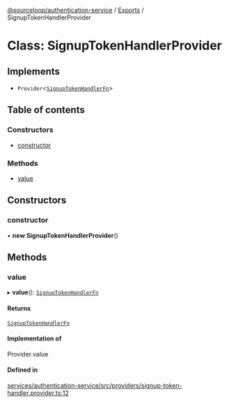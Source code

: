 [@sourceloop/authentication-service](../README.md) / [Exports](../modules.md) / SignupTokenHandlerProvider

# Class: SignupTokenHandlerProvider

## Implements

- `Provider`<[`SignupTokenHandlerFn`](../modules.md#signuptokenhandlerfn)\>

## Table of contents

### Constructors

- [constructor](SignupTokenHandlerProvider.md#constructor)

### Methods

- [value](SignupTokenHandlerProvider.md#value)

## Constructors

### constructor

• **new SignupTokenHandlerProvider**()

## Methods

### value

▸ **value**(): [`SignupTokenHandlerFn`](../modules.md#signuptokenhandlerfn)

#### Returns

[`SignupTokenHandlerFn`](../modules.md#signuptokenhandlerfn)

#### Implementation of

Provider.value

#### Defined in

[services/authentication-service/src/providers/signup-token-handler.provider.ts:12](https://github.com/sourcefuse/loopback4-microservice-catalog/blob/d35fdb3f0/services/authentication-service/src/providers/signup-token-handler.provider.ts#L12)

